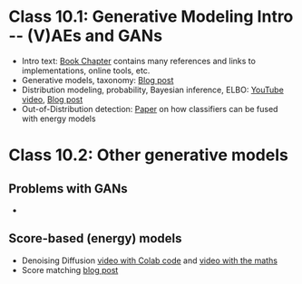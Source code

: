 # Class 10.1: Generative Modeling Intro -- (V)AEs and GANs

- Intro text: [Book Chapter](https://arxiv.org/pdf/2207.03887) contains many references and links to implementations, online tools, etc.
- Generative models, taxonomy: [Blog post](https://lilianweng.github.io/posts/2021-07-11-diffusion-models/)
- Distribution modeling, probability, Bayesian inference, ELBO: [YouTube video](https://youtu.be/DYRK0-_K2UU?t=482), [Blog post](https://lilianweng.github.io/posts/2018-08-12-vae/)
- Out-of-Distribution detection: [Paper](https://arxiv.org/abs/1912.03263) on how classifiers can be fused with energy models

# Class 10.2: Other generative models

## Problems with GANs

* 

## Score-based (energy) models

* Denoising Diffusion [video with Colab code](https://www.youtube.com/watch?v=a4Yfz2FxXiY) and [video with the maths](https://www.youtube.com/watch?v=HoKDTa5jHvg)
* Score matching [blog post](https://ajolicoeur.wordpress.com/the-new-contender-to-gans-score-matching-with-langevin-sampling/)